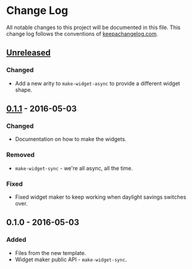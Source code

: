 # Change Log
All notable changes to this project will be documented in this file. This change log follows the conventions of [keepachangelog.com](http://keepachangelog.com/).

## [Unreleased]
### Changed
- Add a new arity to `make-widget-async` to provide a different widget shape.

## [0.1.1] - 2016-05-03
### Changed
- Documentation on how to make the widgets.

### Removed
- `make-widget-sync` - we're all async, all the time.

### Fixed
- Fixed widget maker to keep working when daylight savings switches over.

## 0.1.0 - 2016-05-03
### Added
- Files from the new template.
- Widget maker public API - `make-widget-sync`.

[Unreleased]: https://github.com/your-name/bowling-game/compare/0.1.1...HEAD
[0.1.1]: https://github.com/your-name/bowling-game/compare/0.1.0...0.1.1

